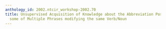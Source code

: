 ```yaml
---
anthology_id: 2002.ntcir_workshop-2002.70
title: Unsupervised Acquisition of Knowledge about the Abbreviation Possibility of
  some of Multiple Phrases modifying the same Verb/Noun
---
```

